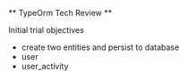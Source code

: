 ** TypeOrm Tech Review **

Initial trial objectives

- create two entities and persist to database
- user 
- user_activity
